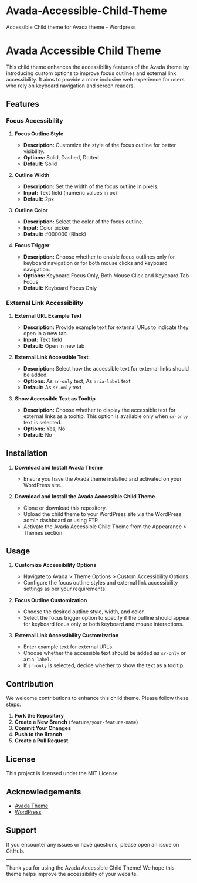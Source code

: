# Avada-Accessible-Child-Theme
Accessible Child theme for Avada theme - Wordpress
# Avada Accessible Child Theme

This child theme enhances the accessibility features of the Avada theme by introducing custom options to improve focus outlines and external link accessibility. It aims to provide a more inclusive web experience for users who rely on keyboard navigation and screen readers.

## Features

### Focus Accessibility

1. **Focus Outline Style**
   - **Description:** Customize the style of the focus outline for better visibility.
   - **Options:** Solid, Dashed, Dotted
   - **Default:** Solid

2. **Outline Width**
   - **Description:** Set the width of the focus outline in pixels.
   - **Input:** Text field (numeric values in px)
   - **Default:** 2px

3. **Outline Color**
   - **Description:** Select the color of the focus outline.
   - **Input:** Color picker
   - **Default:** #000000 (Black)

4. **Focus Trigger**
   - **Description:** Choose whether to enable focus outlines only for keyboard navigation or for both mouse clicks and keyboard navigation.
   - **Options:** Keyboard Focus Only, Both Mouse Click and Keyboard Tab Focus
   - **Default:** Keyboard Focus Only

### External Link Accessibility

1. **External URL Example Text**
   - **Description:** Provide example text for external URLs to indicate they open in a new tab.
   - **Input:** Text field
   - **Default:** Open in new tab

2. **External Link Accessible Text**
   - **Description:** Select how the accessible text for external links should be added.
   - **Options:** As `sr-only` text, As `aria-label` text
   - **Default:** As `sr-only` text

3. **Show Accessible Text as Tooltip**
   - **Description:** Choose whether to display the accessible text for external links as a tooltip. This option is available only when `sr-only` text is selected.
   - **Options:** Yes, No
   - **Default:** No

## Installation

1. **Download and Install Avada Theme**
   - Ensure you have the Avada theme installed and activated on your WordPress site.

2. **Download and Install the Avada Accessible Child Theme**
   - Clone or download this repository.
   - Upload the child theme to your WordPress site via the WordPress admin dashboard or using FTP.
   - Activate the Avada Accessible Child Theme from the Appearance > Themes section.

## Usage

1. **Customize Accessibility Options**
   - Navigate to Avada > Theme Options > Custom Accessibility Options.
   - Configure the focus outline styles and external link accessibility settings as per your requirements.

2. **Focus Outline Customization**
   - Choose the desired outline style, width, and color.
   - Select the focus trigger option to specify if the outline should appear for keyboard focus only or both keyboard and mouse interactions.

3. **External Link Accessibility Customization**
   - Enter example text for external URLs.
   - Choose whether the accessible text should be added as `sr-only` or `aria-label`.
   - If `sr-only` is selected, decide whether to show the text as a tooltip.

## Contribution

We welcome contributions to enhance this child theme. Please follow these steps:

1. **Fork the Repository**
2. **Create a New Branch** (`feature/your-feature-name`)
3. **Commit Your Changes**
4. **Push to the Branch**
5. **Create a Pull Request**

## License

This project is licensed under the MIT License.

## Acknowledgements

- [Avada Theme](https://avada.theme-fusion.com/)
- [WordPress](https://wordpress.org/)

## Support

If you encounter any issues or have questions, please open an issue on GitHub.

---

Thank you for using the Avada Accessible Child Theme! We hope this theme helps improve the accessibility of your website.
